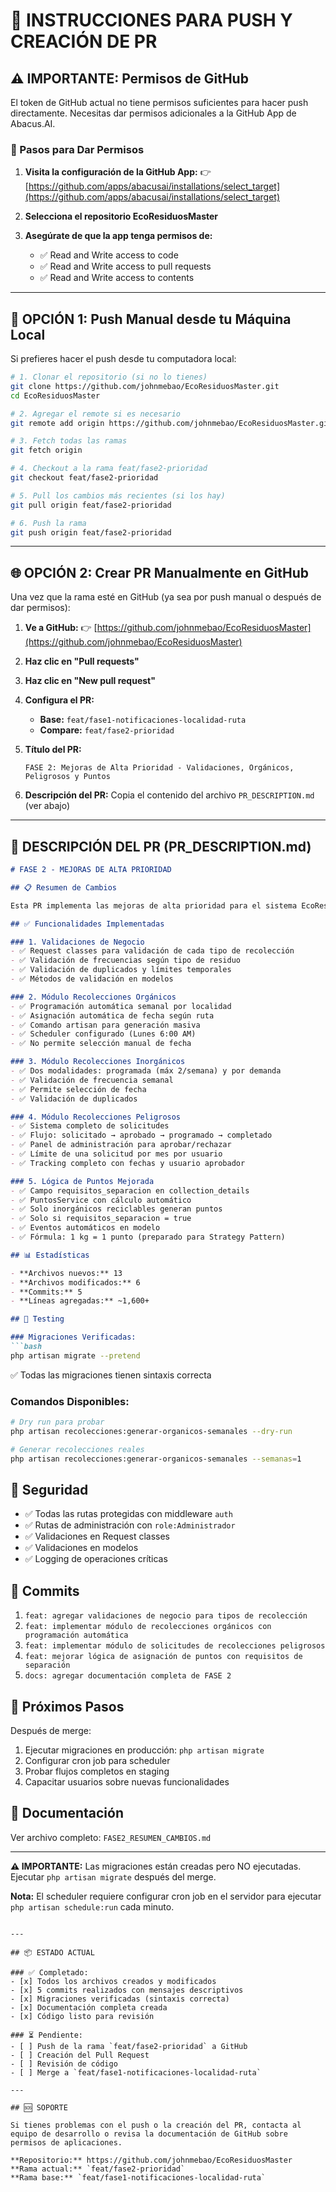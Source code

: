 # 🚀 INSTRUCCIONES PARA PUSH Y CREACIÓN DE PR

## ⚠️ IMPORTANTE: Permisos de GitHub

El token de GitHub actual no tiene permisos suficientes para hacer push directamente. Necesitas dar permisos adicionales a la GitHub App de Abacus.AI.

### 📝 Pasos para Dar Permisos

1. **Visita la configuración de la GitHub App:**
   👉 [https://github.com/apps/abacusai/installations/select_target](https://github.com/apps/abacusai/installations/select_target)

2. **Selecciona el repositorio EcoResiduosMaster**

3. **Asegúrate de que la app tenga permisos de:**
   - ✅ Read and Write access to code
   - ✅ Read and Write access to pull requests
   - ✅ Read and Write access to contents

---

## 🔄 OPCIÓN 1: Push Manual desde tu Máquina Local

Si prefieres hacer el push desde tu computadora local:

```bash
# 1. Clonar el repositorio (si no lo tienes)
git clone https://github.com/johnmebao/EcoResiduosMaster.git
cd EcoResiduosMaster

# 2. Agregar el remote si es necesario
git remote add origin https://github.com/johnmebao/EcoResiduosMaster.git

# 3. Fetch todas las ramas
git fetch origin

# 4. Checkout a la rama feat/fase2-prioridad
git checkout feat/fase2-prioridad

# 5. Pull los cambios más recientes (si los hay)
git pull origin feat/fase2-prioridad

# 6. Push la rama
git push origin feat/fase2-prioridad
```

---

## 🌐 OPCIÓN 2: Crear PR Manualmente en GitHub

Una vez que la rama esté en GitHub (ya sea por push manual o después de dar permisos):

1. **Ve a GitHub:**
   👉 [https://github.com/johnmebao/EcoResiduosMaster](https://github.com/johnmebao/EcoResiduosMaster)

2. **Haz clic en "Pull requests"**

3. **Haz clic en "New pull request"**

4. **Configura el PR:**
   - **Base:** `feat/fase1-notificaciones-localidad-ruta`
   - **Compare:** `feat/fase2-prioridad`

5. **Título del PR:**
   ```
   FASE 2: Mejoras de Alta Prioridad - Validaciones, Orgánicos, Peligrosos y Puntos
   ```

6. **Descripción del PR:**
   Copia el contenido del archivo `PR_DESCRIPTION.md` (ver abajo)

---

## 📄 DESCRIPCIÓN DEL PR (PR_DESCRIPTION.md)

```markdown
# FASE 2 - MEJORAS DE ALTA PRIORIDAD

## 📋 Resumen de Cambios

Esta PR implementa las mejoras de alta prioridad para el sistema EcoResiduos, incluyendo validaciones de negocio, módulos de recolección específicos por tipo de residuo, y mejoras en la lógica de asignación de puntos.

## ✅ Funcionalidades Implementadas

### 1. Validaciones de Negocio
- ✅ Request classes para validación de cada tipo de recolección
- ✅ Validación de frecuencias según tipo de residuo
- ✅ Validación de duplicados y límites temporales
- ✅ Métodos de validación en modelos

### 2. Módulo Recolecciones Orgánicos
- ✅ Programación automática semanal por localidad
- ✅ Asignación automática de fecha según ruta
- ✅ Comando artisan para generación masiva
- ✅ Scheduler configurado (Lunes 6:00 AM)
- ✅ No permite selección manual de fecha

### 3. Módulo Recolecciones Inorgánicos
- ✅ Dos modalidades: programada (máx 2/semana) y por demanda
- ✅ Validación de frecuencia semanal
- ✅ Permite selección de fecha
- ✅ Validación de duplicados

### 4. Módulo Recolecciones Peligrosos
- ✅ Sistema completo de solicitudes
- ✅ Flujo: solicitado → aprobado → programado → completado
- ✅ Panel de administración para aprobar/rechazar
- ✅ Límite de una solicitud por mes por usuario
- ✅ Tracking completo con fechas y usuario aprobador

### 5. Lógica de Puntos Mejorada
- ✅ Campo requisitos_separacion en collection_details
- ✅ PuntosService con cálculo automático
- ✅ Solo inorgánicos reciclables generan puntos
- ✅ Solo si requisitos_separacion = true
- ✅ Eventos automáticos en modelo
- ✅ Fórmula: 1 kg = 1 punto (preparado para Strategy Pattern)

## 📊 Estadísticas

- **Archivos nuevos:** 13
- **Archivos modificados:** 6
- **Commits:** 5
- **Líneas agregadas:** ~1,600+

## 🧪 Testing

### Migraciones Verificadas:
```bash
php artisan migrate --pretend
```
✅ Todas las migraciones tienen sintaxis correcta

### Comandos Disponibles:
```bash
# Dry run para probar
php artisan recolecciones:generar-organicos-semanales --dry-run

# Generar recolecciones reales
php artisan recolecciones:generar-organicos-semanales --semanas=1
```

## 🔐 Seguridad

- ✅ Todas las rutas protegidas con middleware `auth`
- ✅ Rutas de administración con `role:Administrador`
- ✅ Validaciones en Request classes
- ✅ Validaciones en modelos
- ✅ Logging de operaciones críticas

## 📝 Commits

1. `feat: agregar validaciones de negocio para tipos de recolección`
2. `feat: implementar módulo de recolecciones orgánicos con programación automática`
3. `feat: implementar módulo de solicitudes de recolecciones peligrosos`
4. `feat: mejorar lógica de asignación de puntos con requisitos de separación`
5. `docs: agregar documentación completa de FASE 2`

## 🚀 Próximos Pasos

Después de merge:
1. Ejecutar migraciones en producción: `php artisan migrate`
2. Configurar cron job para scheduler
3. Probar flujos completos en staging
4. Capacitar usuarios sobre nuevas funcionalidades

## 📖 Documentación

Ver archivo completo: `FASE2_RESUMEN_CAMBIOS.md`

---

**⚠️ IMPORTANTE:** Las migraciones están creadas pero NO ejecutadas. Ejecutar `php artisan migrate` después del merge.

**Nota:** El scheduler requiere configurar cron job en el servidor para ejecutar `php artisan schedule:run` cada minuto.
```

---

## 📦 ESTADO ACTUAL

### ✅ Completado:
- [x] Todos los archivos creados y modificados
- [x] 5 commits realizados con mensajes descriptivos
- [x] Migraciones verificadas (sintaxis correcta)
- [x] Documentación completa creada
- [x] Código listo para revisión

### ⏳ Pendiente:
- [ ] Push de la rama `feat/fase2-prioridad` a GitHub
- [ ] Creación del Pull Request
- [ ] Revisión de código
- [ ] Merge a `feat/fase1-notificaciones-localidad-ruta`

---

## 🆘 SOPORTE

Si tienes problemas con el push o la creación del PR, contacta al equipo de desarrollo o revisa la documentación de GitHub sobre permisos de aplicaciones.

**Repositorio:** https://github.com/johnmebao/EcoResiduosMaster  
**Rama actual:** `feat/fase2-prioridad`  
**Rama base:** `feat/fase1-notificaciones-localidad-ruta`
